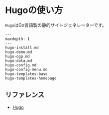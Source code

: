 # Hugoの使い方

``Hugo``はGo言語製の静的サイトジェネレーターです。

```{toctree}
---
maxdepth: 1
---
hugo-install.md
hugo-demo.md
hugo-ogp.md
hugo-data.md
hugo-config.md
hugo-config-menu.md
hugo-templates-base
hugo-templates-homepage
```

## リファレンス

- [Hugo](https://gohugo.io/)
